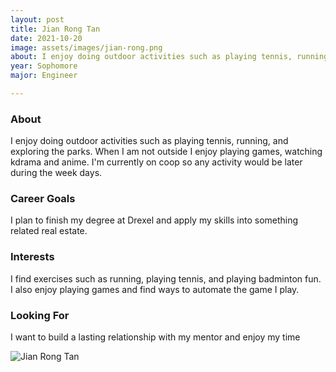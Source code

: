 ```yaml
---
layout: post
title: Jian Rong Tan 
date: 2021-10-20
image: assets/images/jian-rong.png
about: I enjoy doing outdoor activities such as playing tennis, running, and exploring the parks. When I am not outside I enjoy playing games, watching kdrama and anime. I'm currently on coop so any activity would be later during the week days.
year: Sophomore
major: Engineer

---
```


### About

I enjoy doing outdoor activities such as playing tennis, running, and exploring the parks. When I am not outside I enjoy playing games, watching kdrama and anime. I'm currently on coop so any activity would be later during the week days.

### Career Goals

I plan to finish my degree at Drexel and apply my skills into something related real estate. 

### Interests

I find exercises such as running, playing tennis, and playing badminton fun. I also enjoy playing games and find ways to automate the game I play. 

### Looking For

I want to build a lasting relationship with my mentor and enjoy my time 

<div class="text-center my-5">
    <img src="https://sase-drexel.github.io/mentorship-2021/jian-rong.png" alt="Jian Rong Tan" class="rounded post-img" />
</div>
